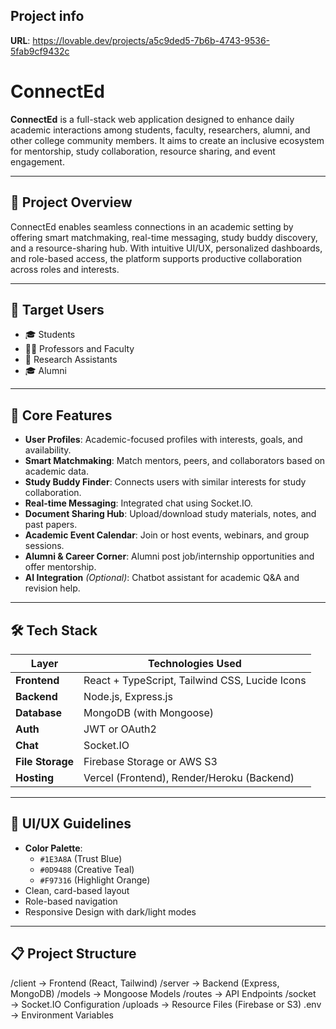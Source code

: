 
## Project info

**URL**: https://lovable.dev/projects/a5c9ded5-7b6b-4743-9536-5fab9cf9432c



# ConnectEd

**ConnectEd** is a full-stack web application designed to enhance daily academic interactions among students, faculty, researchers, alumni, and other college community members. It aims to create an inclusive ecosystem for mentorship, study collaboration, resource sharing, and event engagement.

---

## 📌 Project Overview

ConnectEd enables seamless connections in an academic setting by offering smart matchmaking, real-time messaging, study buddy discovery, and a resource-sharing hub. With intuitive UI/UX, personalized dashboards, and role-based access, the platform supports productive collaboration across roles and interests.

---

## 🎯 Target Users

- 🎓 Students  
- 🧑‍🏫 Professors and Faculty  
- 🔬 Research Assistants  
- 🎓 Alumni  

---

## 🚀 Core Features

- **User Profiles**: Academic-focused profiles with interests, goals, and availability.
- **Smart Matchmaking**: Match mentors, peers, and collaborators based on academic data.
- **Study Buddy Finder**: Connects users with similar interests for study collaboration.
- **Real-time Messaging**: Integrated chat using Socket.IO.
- **Document Sharing Hub**: Upload/download study materials, notes, and past papers.
- **Academic Event Calendar**: Join or host events, webinars, and group sessions.
- **Alumni & Career Corner**: Alumni post job/internship opportunities and offer mentorship.
- **AI Integration** _(Optional)_: Chatbot assistant for academic Q&A and revision help.

---

## 🛠️ Tech Stack

| Layer        | Technologies Used                               |
|--------------|--------------------------------------------------|
| **Frontend** | React + TypeScript, Tailwind CSS, Lucide Icons   |
| **Backend**  | Node.js, Express.js                              |
| **Database** | MongoDB (with Mongoose)                          |
| **Auth**     | JWT or OAuth2                                    |
| **Chat**     | Socket.IO                                        |
| **File Storage** | Firebase Storage or AWS S3                   |
| **Hosting**  | Vercel (Frontend), Render/Heroku (Backend)       |

---

## 🎨 UI/UX Guidelines

- **Color Palette**:  
  - `#1E3A8A` (Trust Blue)  
  - `#0D9488` (Creative Teal)  
  - `#F97316` (Highlight Orange)
- Clean, card-based layout
- Role-based navigation
- Responsive Design with dark/light modes

---

## 📋 Project Structure


/client → Frontend (React, Tailwind)
/server → Backend (Express, MongoDB)
/models → Mongoose Models
/routes → API Endpoints
/socket → Socket.IO Configuration
/uploads → Resource Files (Firebase or S3)
.env → Environment Variables

